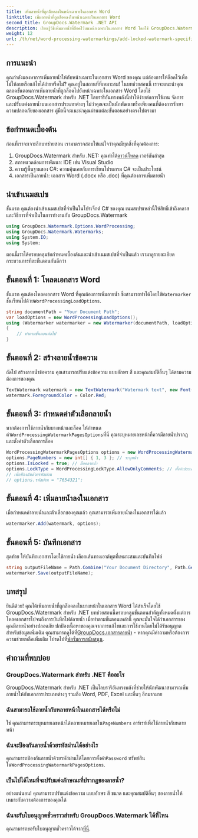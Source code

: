```yaml
---
title: เพิ่มลายน้ำที่ถูกล็อคลงในหน้าเฉพาะในเอกสาร Word
linktitle: เพิ่มลายน้ำที่ถูกล็อคลงในหน้าเฉพาะในเอกสาร Word
second_title: GroupDocs.Watermark .NET API
description: เรียนรู้วิธีเพิ่มลายน้ำที่ล็อคไว้บนหน้าเฉพาะในเอกสาร Word โดยใช้ GroupDocs.Watermark สำหรับ .NET พร้อมคำแนะนำทีละขั้นตอนง่ายๆ ของเรา
weight: 12
url: /th/net/word-processing-watermarkings/add-locked-watermark-specific-pages-word-docs/
---
```

## การแนะนำ
คุณกำลังมองหาการเพิ่มลายน้ำให้กับหน้าเฉพาะในเอกสาร Word ของคุณ แต่ต้องการให้ล็อคไว้เพื่อไม่ให้ลบหรือแก้ไขได้ง่ายหรือไม่? คุณอยู่ในสถานที่ที่เหมาะสม! ในบทช่วยสอนนี้ เราจะแนะนำคุณตลอดขั้นตอนการเพิ่มลายน้ำที่ถูกล็อคไปยังหน้าเฉพาะในเอกสาร Word โดยใช้ GroupDocs.Watermark สำหรับ .NET ไลบรารีอันทรงพลังนี้ทำให้ง่ายต่อการใช้งาน จัดการ และปรับแต่งลายน้ำบนเอกสารประเภทต่างๆ ไม่ว่าคุณจะเป็นนักพัฒนาหรือเพียงคนที่ต้องการรักษาความปลอดภัยของเอกสาร คู่มือนี้จะแนะนำคุณผ่านแต่ละขั้นตอนอย่างตรงไปตรงมา
## ข้อกำหนดเบื้องต้น
ก่อนที่เราจะเจาะลึกบทช่วยสอน เรามาตรวจสอบให้แน่ใจว่าคุณมีทุกสิ่งที่คุณต้องการ:
1.  GroupDocs.Watermark สำหรับ .NET: คุณทำได้[ดาวน์โหลด](https://releases.groupdocs.com/Watermark/net/) เวอร์ชันล่าสุด
2. สภาพแวดล้อมการพัฒนา: IDE เช่น Visual Studio
3. ความรู้พื้นฐานของ C#: ความคุ้นเคยกับการเขียนโปรแกรม C# จะเป็นประโยชน์
4. เอกสารเป็นลายน้ำ: เอกสาร Word (.docx หรือ .doc) ที่คุณต้องการเพิ่มลายน้ำ
## นำเข้าเนมสเปซ
ขั้นแรก คุณต้องนำเข้าเนมสเปซที่จำเป็นในโปรเจ็กต์ C# ของคุณ เนมสเปซเหล่านี้ให้สิทธิ์เข้าถึงคลาสและวิธีการที่จำเป็นในการทำงานกับ GroupDocs.Watermark
```csharp
using GroupDocs.Watermark.Options.WordProcessing;
using GroupDocs.Watermark.Watermarks;
using System.IO;
using System;
```
ตอนนี้เราได้ครอบคลุมข้อกำหนดเบื้องต้นและนำเข้าเนมสเปซที่จำเป็นแล้ว เรามาดูรายละเอียดกระบวนการทีละขั้นตอนกันดีกว่า
## ขั้นตอนที่ 1: โหลดเอกสาร Word
 ขั้นแรก คุณต้องโหลดเอกสาร Word ที่คุณต้องการเพิ่มลายน้ำ ซึ่งสามารถทำได้โดยใช้`Watermarker` ชั้นเรียนไปด้วย`WordProcessingLoadOptions`.
```csharp
string documentPath = "Your Document Path";
var loadOptions = new WordProcessingLoadOptions();
using (Watermarker watermarker = new Watermarker(documentPath, loadOptions))
{
    // ทำตามขั้นตอนต่อไป
}
```
## ขั้นตอนที่ 2: สร้างลายน้ำข้อความ
ถัดไป สร้างลายน้ำข้อความ คุณสามารถปรับแต่งข้อความ แบบอักษร สี และคุณสมบัติอื่นๆ ได้ตามความต้องการของคุณ
```csharp
TextWatermark watermark = new TextWatermark("Watermark text", new Font("Arial", 19));
watermark.ForegroundColor = Color.Red;
```
## ขั้นตอนที่ 3: กำหนดค่าตัวเลือกลายน้ำ
 หากต้องการใช้ลายน้ำกับบางหน้าและล็อค ให้กำหนดค่า`WordProcessingWatermarkPagesOptions`ที่นี่ คุณระบุหมายเลขหน้าที่ควรมีลายน้ำปรากฏ และตั้งค่าตัวเลือกการล็อค
```csharp
WordProcessingWatermarkPagesOptions options = new WordProcessingWatermarkPagesOptions();
options.PageNumbers = new int[] { 1, 3 }; // ระบุหน้า
options.IsLocked = true; // ล็อคลายน้ำ
options.LockType = WordProcessingLockType.AllowOnlyComments; // ตั้งค่าประเภทล็อค
// เพื่อป้องกันด้วยรหัสผ่าน
// options.รหัสผ่าน = "7654321";
```
## ขั้นตอนที่ 4: เพิ่มลายน้ำลงในเอกสาร
เมื่อกำหนดค่าลายน้ำและตัวเลือกของคุณแล้ว คุณสามารถเพิ่มลายน้ำลงในเอกสารได้แล้ว
```csharp
watermarker.Add(watermark, options);
```
## ขั้นตอนที่ 5: บันทึกเอกสาร
สุดท้าย ให้บันทึกเอกสารโดยใช้ลายน้ำ เลือกเส้นทางเอาต์พุตที่เหมาะสมและบันทึกไฟล์
```csharp
string outputFileName = Path.Combine("Your Document Directory", Path.GetFileName(documentPath));
watermarker.Save(outputFileName);
```
## บทสรุป
ยินดีด้วย! คุณได้เพิ่มลายน้ำที่ถูกล็อคลงในบางหน้าในเอกสาร Word ได้สำเร็จโดยใช้ GroupDocs.Watermark สำหรับ .NET บทช่วยสอนนี้ครอบคลุมขั้นตอนสำคัญทั้งหมดตั้งแต่การโหลดเอกสารไปจนถึงการบันทึกไฟล์ลายน้ำ เมื่อทำตามขั้นตอนเหล่านี้ คุณจะมั่นใจได้ว่าเอกสารของคุณมีลายน้ำอย่างปลอดภัย ปกป้องเนื้อหาของคุณจากการแก้ไขและการใช้งานโดยไม่ได้รับอนุญาต
 สำหรับข้อมูลเพิ่มเติม คุณสามารถดูได้ที่[GroupDocs.เอกสารลายน้ำ](https://tutorials.groupdocs.com/Watermark/net/) - หากคุณมีคำถามหรือต้องการความช่วยเหลือเพิ่มเติม โปรดไปที่[ฟอรั่มการสนับสนุน](https://forum.groupdocs.com/c/watermark/19).
## คำถามที่พบบ่อย
### GroupDocs.Watermark สำหรับ .NET คืออะไร
GroupDocs.Watermark สำหรับ .NET เป็นไลบรารีอันทรงพลังที่ช่วยให้นักพัฒนาสามารถเพิ่มลายน้ำให้กับเอกสารประเภทต่างๆ รวมถึง Word, PDF, Excel และอื่นๆ อีกมากมาย
### ฉันสามารถใช้ลายน้ำกับหลายหน้าในเอกสารได้หรือไม่
 ใช่ คุณสามารถระบุหมายเลขหน้าได้หลายหมายเลขใน`PageNumbers` อาร์เรย์เพื่อใช้ลายน้ำกับหลายหน้า
### ฉันจะป้องกันลายน้ำด้วยรหัสผ่านได้อย่างไร
 คุณสามารถป้องกันลายน้ำด้วยรหัสผ่านได้โดยการตั้งค่า`Password` ทรัพย์สินใน`WordProcessingWatermarkPagesOptions`.
### เป็นไปได้ไหมที่จะปรับแต่งลักษณะที่ปรากฏของลายน้ำ?
อย่างแน่นอน! คุณสามารถปรับแต่งข้อความ แบบอักษร สี ขนาด และคุณสมบัติอื่นๆ ของลายน้ำให้เหมาะกับความต้องการของคุณได้
### ฉันจะรับใบอนุญาตชั่วคราวสำหรับ GroupDocs.Watermark ได้ที่ไหน
 คุณสามารถขอรับใบอนุญาตชั่วคราวได้จาก[ที่นี่](https://purchase.groupdocs.com/temporary-license/).